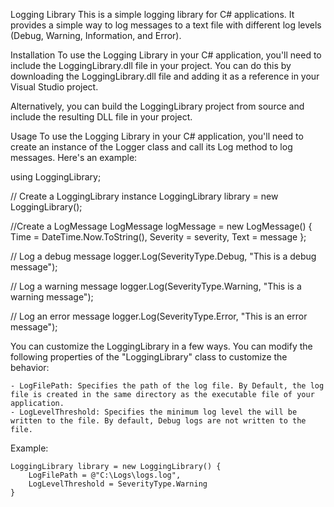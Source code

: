 Logging Library
This is a simple logging library for C# applications. It provides a simple way to log messages to a text file with different log levels (Debug, Warning, Information, and Error).

Installation
To use the Logging Library in your C# application, you'll need to include the LoggingLibrary.dll file in your project. You can do this by downloading the LoggingLibrary.dll file and adding it as a reference in your Visual Studio project.

Alternatively, you can build the LoggingLibrary project from source and include the resulting DLL file in your project.

Usage
To use the Logging Library in your C# application, you'll need to create an instance of the Logger class and call its Log method to log messages. Here's an example:

using LoggingLibrary;

// Create a LoggingLibrary instance
LoggingLibrary library = new LoggingLibrary();

//Create a LogMessage
LogMessage logMessage = new LogMessage()
            {
                Time = DateTime.Now.ToString(),
                Severity = severity,
                Text = message
            };

// Log a debug message
logger.Log(SeverityType.Debug, "This is a debug message");

// Log a warning message
logger.Log(SeverityType.Warning, "This is a warning message");

// Log an error message
logger.Log(SeverityType.Error, "This is an error message");


You can customize the LoggingLibrary in a few ways. You can modify the following properties of the "LoggingLibrary" class to customize the behavior:

    - LogFilePath: Specifies the path of the log file. By Default, the log file is created in the same directory as the executable file of your application.
    - LogLevelThreshold: Specifies the minimum log level the will be written to the file. By default, Debug logs are not written to the file.


Example: 

    LoggingLibrary library = new LoggingLibrary() {
        LogFilePath = @"C:\Logs\logs.log",
        LogLevelThreshold = SeverityType.Warning
    }
